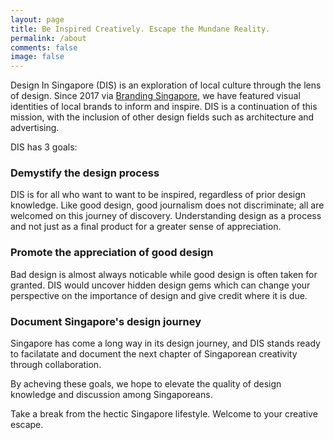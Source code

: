 ```yaml
---
layout: page
title: Be Inspired Creatively. Escape the Mundane Reality.
permalink: /about
comments: false
image: false
---
```


Design In Singapore (DIS) is an exploration of local culture through the lens of design. Since 2017 via <a href="https://www.brandingsingapore.blogspot.com">Branding Singapore</a>, we have featured visual identities of local brands to inform and inspire. DIS is a continuation of this mission, with the inclusion of other design fields such as architecture and advertising. 

DIS has 3 goals:

<h3>Demystify the design process</h3>
DIS is for all who want to want to be inspired, regardless of prior design knowledge. Like good design, good journalism does not discriminate; all are welcomed on this journey of discovery. Understanding design as a process and not just as a final product for a greater sense of appreciation.

<h3>Promote the appreciation of good design</h3>
Bad design is almost always noticable while good design is often taken for granted. DIS would uncover hidden design gems which can change your perspective on the importance of design and give credit where it is due. 

<h3>Document Singapore's design journey</h3>
Singapore has come a long way in its design journey, and DIS stands ready to facilatate and document the next chapter of Singaporean creativity through collaboration. 

By acheving these goals, we hope to elevate the quality of design knowledge and discussion among Singaporeans. 


Take a break from the hectic Singapore lifestyle. Welcome to your creative escape. 
